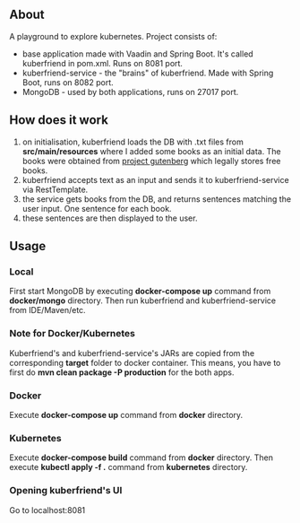 ## About
A playground to explore kubernetes. Project consists of:

- base application made with Vaadin and Spring Boot. It's called kuberfriend in pom.xml. Runs on 8081 port.
- kuberfriend-service - the "brains" of kuberfriend. Made with Spring Boot, runs on 8082 port.
- MongoDB - used by both applications, runs on 27017 port.

## How does it work
1. on initialisation, kuberfriend loads the DB with .txt files from __src/main/resources__ where I added some
books as an initial data. The books were obtained from [project gutenberg](https://www.gutenberg.org/) which
legally stores free books.
2. kuberfriend accepts text as an input and sends it to kuberfriend-service via RestTemplate.
3. the service gets books from the DB, and returns sentences matching the user input. One sentence for each
book.
4. these sentences are then displayed to the user.
## Usage
### Local
First start MongoDB by executing __docker-compose up__ command from __docker/mongo__ directory. Then run
kuberfriend and kuberfriend-service from IDE/Maven/etc.
### Note for Docker/Kubernetes
Kuberfriend's and kuberfriend-service's JARs are copied from the corresponding __target__ folder to docker
container. This means, you have to first do __mvn clean package -P production__ for the both apps.
### Docker
Execute __docker-compose up__ command from __docker__ directory.
### Kubernetes
Execute __docker-compose build__ command from __docker__ directory. Then execute __kubectl apply -f .__
command from __kubernetes__ directory.
### Opening kuberfriend's UI
Go to localhost:8081


